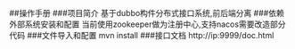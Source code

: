 ##操作手册
###项目简介
基于dubbo构件分布式接口系统,前后端分离
###依赖外部系统安装和配置
当前使用zookeeper做为注册中心,支持nacos需要改造部分代码
###文件导入和配置
mvn install
###接口文档
http://ip:9999/doc.html

